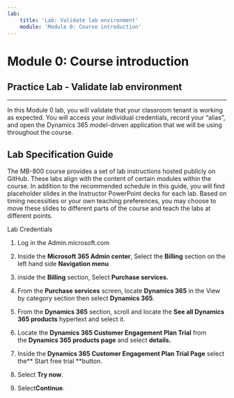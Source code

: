 ```yaml
---
lab:
    title: 'Lab: Validate lab environment'
    module: 'Module 0: Course introduction'
---
```



Module 0: Course introduction
========================

## Practice Lab - Validate lab environment 

--------

In this Module 0 lab, you will validate that your classroom tenant is working as expected. You will access your individual credentials, record your “alias”, and open the Dynamics 365 model-driven application that we will be using throughout the course. 

Lab Specification Guide
-----------------------

The MB-800 course provides a set of lab instructions hosted publicly on GitHub.
These labs align with the content of certain modules within the course. In
addition to the recommended schedule in this guide, you will find placeholder
slides in the Instructor PowerPoint decks for each lab. Based on timing
necessities or your own teaching preferences, you may choose to move these
slides to different parts of the course and teach the labs at different points.

Lab Credentials
1.  Log in the Admin.microsoft.com

2.  Inside the **Microsoft 365 Admin center**, Select the **Billing** section on
    the left hand side **Navigation menu**

3.  inside the **Billing** section, Select **Purchase services.**

4.  From the **Purchase services** screen, locate **Dynamics 365** in the View
    by category section then select **Dynamics 365**.

5.  From the **Dynamics 365** section, scroll and locate the **See all Dynamics
    365 products** hypertext and select it.

6.  Locate the **Dynamics 365 Customer Engagement Plan Trial** from
    the **Dynamics 365 products page** and select **details.**

7.  Inside the **Dynamics 365 Customer Engagement Plan Trial Page** select
    the** Start free trial **button.

8.  Select **Try now**.

9.  Select**Continue**.
